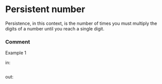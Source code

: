 <!-- ENGLISH -->
# Persistent number

Persistence, in this context, is the number of times you must multiply the digits of a number until you reach a single digit.

### Comment


Example 1

in:
```

```
out:
```

```